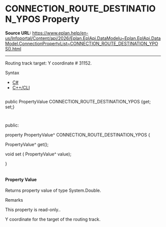 # CONNECTION_ROUTE_DESTINATION_YPOS Property

**Source URL:** https://www.eplan.help/en-us/Infoportal/Content/api/2026/Eplan.EplApi.DataModelu~Eplan.EplApi.DataModel.ConnectionPropertyList~CONNECTION_ROUTE_DESTINATION_YPOS().html

---

Routing track target: Y coordinate # 31152.

Syntax

- [C#](#i-syntax-CS)
- [C++/CLI](#i-syntax-CPP2005)

```
```
public PropertyValue CONNECTION_ROUTE_DESTINATION_YPOS {get; set;}
```
```

```
```
public:

property PropertyValue^ CONNECTION_ROUTE_DESTINATION_YPOS {

   PropertyValue^ get();

   void set (    PropertyValue^ value);

}
```
```

#### Property Value

Returns property value of type System.Double.

Remarks

This property is read-only..

Y coordinate for the target of the routing track.
